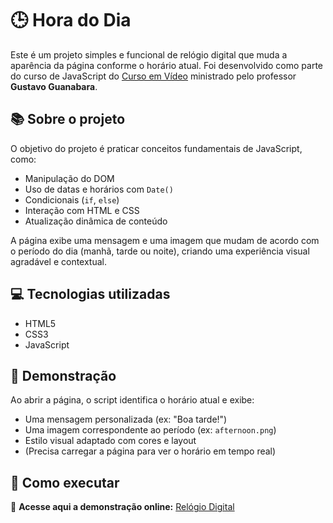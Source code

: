 # 🕒 Hora do Dia

Este é um projeto simples e funcional de relógio digital que muda a aparência da página conforme o horário atual. Foi desenvolvido como parte do curso de JavaScript do [Curso em Vídeo](https://www.cursoemvideo.com/) ministrado pelo professor **Gustavo Guanabara**.

## 📚 Sobre o projeto

O objetivo do projeto é praticar conceitos fundamentais de JavaScript, como:

- Manipulação do DOM
- Uso de datas e horários com `Date()`
- Condicionais (`if`, `else`)
- Interação com HTML e CSS
- Atualização dinâmica de conteúdo

A página exibe uma mensagem e uma imagem que mudam de acordo com o período do dia (manhã, tarde ou noite), criando uma experiência visual agradável e contextual.

## 💻 Tecnologias utilizadas

- HTML5
- CSS3
- JavaScript

## 📸 Demonstração

Ao abrir a página, o script identifica o horário atual e exibe:

- Uma mensagem personalizada (ex: "Boa tarde!")
- Uma imagem correspondente ao período (ex: `afternoon.png`)
- Estilo visual adaptado com cores e layout
- (Precisa carregar a página para ver o horário em tempo real)

## 🚀 Como executar

🔗 **Acesse aqui a demonstração online:** [Relógio Digital](https://adsmendees11.github.io/Relogio-Digital/)
